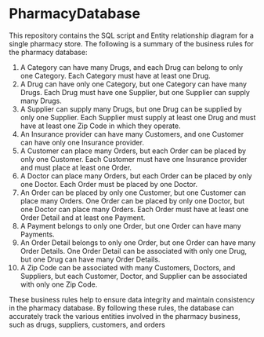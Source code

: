 # PharmacyDatabase

This repository contains the SQL script and Entity relationship diagram for a single 
pharmacy store. The following is a summary of the business rules for the pharmacy
database:

1. A Category can have many Drugs, and each Drug can belong to only one Category. Each
Category must have at least one Drug.
2. A Drug can have only one Category, but one Category can have many Drugs. Each Drug must
have one Supplier, but one Supplier can supply many Drugs.
3. A Supplier can supply many Drugs, but one Drug can be supplied by only one Supplier. Each
Supplier must supply at least one Drug and must have at least one Zip Code in which they
operate.
4. An Insurance provider can have many Customers, and one Customer can have only one
Insurance provider.
5. A Customer can place many Orders, but each Order can be placed by only one Customer.
Each Customer must have one Insurance provider and must place at least one Order.
6. A Doctor can place many Orders, but each Order can be placed by only one Doctor. Each
Order must be placed by one Doctor.
7. An Order can be placed by only one Customer, but one Customer can place many Orders. One
Order can be placed by only one Doctor, but one Doctor can place many Orders. Each Order
must have at least one Order Detail and at least one Payment.
8. A Payment belongs to only one Order, but one Order can have many Payments.
9. An Order Detail belongs to only one Order, but one Order can have many Order Details. One
Order Detail can be associated with only one Drug, but one Drug can have many Order
Details.
10. A Zip Code can be associated with many Customers, Doctors, and Suppliers, but each
Customer, Doctor, and Supplier can be associated with only one Zip Code.


These business rules help to ensure data integrity and maintain consistency in the pharmacy
database. By following these rules, the database can accurately track the various entities involved in
the pharmacy business, such as drugs, suppliers, customers, and orders
